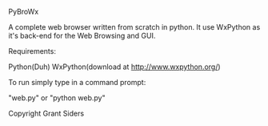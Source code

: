 PyBroWx


A complete web browser written from scratch in python. It use WxPython as it's back-end for the Web Browsing and GUI.



Requirements:

Python(Duh)
WxPython(download at http://www.wxpython.org/)

To run simply type in a command prompt:

"web.py" or "python web.py"

Copyright Grant Siders